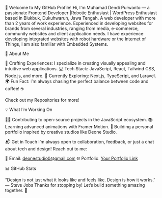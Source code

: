 👋 Welcome to My GitHub Profile!
Hi, I'm Muhamad Dendi Purwanto — a passionate Frontend Developer |Robotic Enthusiast | WordPress Enthusiast based in Blukbuk, Dukuhwaruh, Jawa Tengah. A web developer with more than 2 years of work experience. Experienced in developing websites for brands from several industries, ranging from media, e-commerce, community websites and client application needs. I have experience developing integrated websites with robot hardware or the Internet of Things, I am also familiar with Embedded Systems.

🌟 About Me

🎨 Crafting Experiences: I specialize in creating visually appealing and intuitive web applications.
💻 Tech Stack: JavaScript, React, Tailwind CSS, Node.js, and more.
🚀 Currently Exploring: Next.js, TypeScript, and Laravel.
🌍 Fun Fact: I’m always chasing the perfect balance between code and coffee! ☕


Check out my Repositories for more!

💡 What I’m Working On

🧑‍💻 Contributing to open-source projects in the JavaScript ecosystem.
📚 Learning advanced animations with Framer Motion.
🌱 Building a personal portfolio inspired by creative studios like Deone Studio.


📬 Get in Touch
I’m always open to collaboration, feedback, or just a chat about tech and design! Reach out to me:

📧 Email: deonestudio0@gmail.com
🌐 Portfolio: [Your Portfolio Link](https://deonestudio.onrender.com/)


📊 GitHub Stats

“Design is not just what it looks like and feels like. Design is how it works.” — Steve Jobs
Thanks for stopping by! Let’s build something amazing together. 🚀
